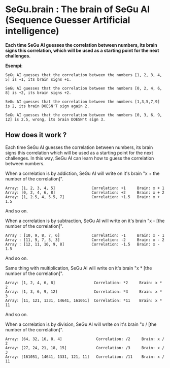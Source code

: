 # SeGu.brain : The brain of SeGu AI (Sequence Guesser Artificial intelligence)
__Each time SeGu AI guesses the correlation between numbers, its brain signs this correlation,
which will be used as a starting point for the next challenges.__

__Esempi__:  

```
SeGu AI guesses that the correlation between the numbers [1, 2, 3, 4, 5] is +1, its brain signs +1.
```

```
SeGu AI guesses that the correlation between the numbers [0, 2, 4, 6, 8] is +2, its brain signs +2.
```

```
SeGu AI guesses that the correlation between the numbers [1,3,5,7,9] is 2, its brain DOESN'T sign again 2.
```

```
SeGu AI guesses that the correlation between the numbers [0, 3, 6, 9, 12] is 2.5, wrong, its brain DOESN't sign 3.
```

## How does it work ?
Each time SeGu AI guesses the correlation between numbers, its brain signs this correlation which will be used as a starting point for the next challenges. In this way, SeGu AI can learn how to guess the correlation between numbers.

When a correlation is by addiction, SeGu AI will write on it's brain "x + the number of the correlation]".
```
Array: [1, 2, 3, 4, 5]                Correlation: +1     Brain: x + 1
Array: [0, 2, 4, 6, 8]                Correlation: +2     Brain: x + 2
Array: [1, 2.5, 4, 5.5, 7]            Correlation: +1.5   Brain: x + 1.5
```
And so on.

When a correlation is by subtraction, SeGu AI will write on it's brain "x - [the number of the correlation]".
```
Array : [10, 9, 8, 7, 6]              Correlation: -1     Brain: x - 1
Array : [11, 9, 7, 5, 3]              Correlation: -2     Brain: x - 2
Array : [12, 11, 10, 9, 8]            Correlation: -1.5   Brain: x - 1.5
```
And so on.

Same thing with multiplication, SeGu AI will write on it's brain "x * [the number of the correlation]".
```
Array: [1, 2, 4, 6, 8]                 Correlation: *2     Brain: x * 2
Array: [1, 3, 6, 9, 12]                Correlation: *3     Brain: x * 3
Array: [11, 121, 1331, 14641, 161051]  Correlation: *11    Brain: x * 11
```
And so on.

When a correlation is by division, SeGu AI will write on it's brain "x / [the number of the correlation]".
```
Array: [64, 32, 16, 8, 4]               Correlation: /2     Brain: x / 2
Array: [27, 24, 21, 18, 15]             Correlation: /3     Brain: x / 3
Array: [161051, 14641, 1331, 121, 11]   Correlation: /11    Brain: x / 11
```


